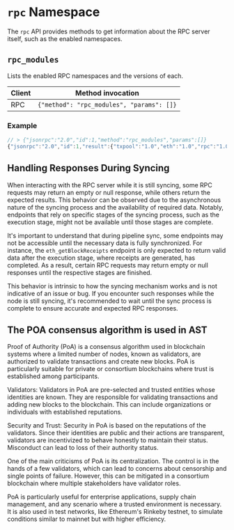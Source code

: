 # `rpc` Namespace

The `rpc` API provides methods to get information about the RPC server itself, such as the enabled namespaces.

## `rpc_modules`

Lists the enabled RPC namespaces and the versions of each.

| Client | Method invocation                         |
|--------|-------------------------------------------|
| RPC    | `{"method": "rpc_modules", "params": []}` |

### Example

```js
// > {"jsonrpc":"2.0","id":1,"method":"rpc_modules","params":[]}
{"jsonrpc":"2.0","id":1,"result":{"txpool":"1.0","eth":"1.0","rpc":"1.0"}}
```

## Handling Responses During Syncing

When interacting with the RPC server while it is still syncing, some RPC requests may return an empty or null response, while others return the expected results. This behavior can be observed due to the asynchronous nature of the syncing process and the availability of required data. Notably, endpoints that rely on specific stages of the syncing process, such as the execution stage, might not be available until those stages are complete.

It's important to understand that during pipeline sync, some endpoints may not be accessible until the necessary data is fully synchronized. For instance, the `eth_getBlockReceipts` endpoint is only expected to return valid data after the execution stage, where receipts are generated, has completed. As a result, certain RPC requests may return empty or null responses until the respective stages are finished.

This behavior is intrinsic to how the syncing mechanism works and is not indicative of an issue or bug. If you encounter such responses while the node is still syncing, it's recommended to wait until the sync process is complete to ensure accurate and expected RPC responses.



## The POA consensus algorithm is used in AST

Proof of Authority (PoA) is a consensus algorithm used in blockchain systems where a limited number of nodes, known as validators, are authorized to validate transactions and create new blocks. PoA is particularly suitable for private or consortium blockchains where trust is established among participants.

Validators: Validators in PoA are pre-selected and trusted entities whose identities are known. They are responsible for validating transactions and adding new blocks to the blockchain. This can include organizations or individuals with established reputations.

Security and Trust: Security in PoA is based on the reputations of the validators. Since their identities are public and their actions are transparent, validators are incentivized to behave honestly to maintain their status. Misconduct can lead to loss of their authority status.

One of the main criticisms of PoA is its centralization. The control is in the hands of a few validators, which can lead to concerns about censorship and single points of failure. However, this can be mitigated in a consortium blockchain where multiple stakeholders have validator roles.

 PoA is particularly useful for enterprise applications, supply chain management, and any scenario where a trusted environment is necessary. It is also used in test networks, like Ethereum's Rinkeby testnet, to simulate conditions similar to mainnet but with higher efficiency.